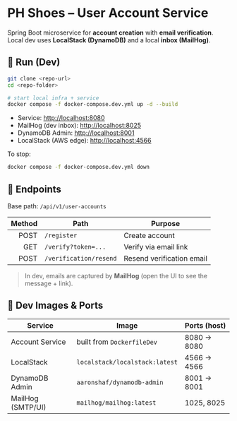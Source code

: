 # PH Shoes – User Account Service

Spring Boot microservice for **account creation** with **email verification**.
Local dev uses **LocalStack (DynamoDB)** and a local **inbox (MailHog)**.

## 🚀 Run (Dev)

```bash
git clone <repo-url>
cd <repo-folder>

# start local infra + service
docker compose -f docker-compose.dev.yml up -d --build
```

* Service: [http://localhost:8080](http://localhost:8080)
* MailHog (dev inbox): [http://localhost:8025](http://localhost:8025)
* DynamoDB Admin: [http://localhost:8001](http://localhost:8001)
* LocalStack (AWS edge): [http://localhost:4566](http://localhost:4566)

To stop:

```bash
docker compose -f docker-compose.dev.yml down
```

## 🔌 Endpoints

Base path: `/api/v1/user-accounts`

| Method | Path                   | Purpose                   |
| -----: | ---------------------- | ------------------------- |
|   POST | `/register`            | Create account            |
|    GET | `/verify?token=...`    | Verify via email link     |
|   POST | `/verification/resend` | Resend verification email |

> In dev, emails are captured by **MailHog** (open the UI to see the message + link).

## 🐳 Dev Images & Ports

| Service           | Image                          | Ports (host) |
| ----------------- | ------------------------------ | ------------ |
| Account Service   | built from `DockerfileDev`     | 8080 → 8080  |
| LocalStack        | `localstack/localstack:latest` | 4566 → 4566  |
| DynamoDB Admin    | `aaronshaf/dynamodb-admin`     | 8001 → 8001  |
| MailHog (SMTP/UI) | `mailhog/mailhog:latest`       | 1025, 8025   |
